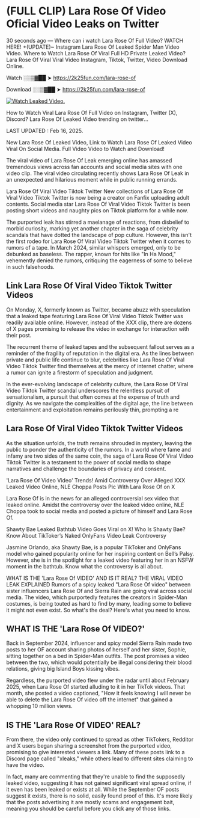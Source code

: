 # (FULL CLIP) Lara Rose Of Video Oficial Video Leaks on Twitter

30 seconds ago — Where can i watch Lara Rose Of Full Video? WATCH HERE! +(UPDATE)~ Instagram Lara Rose Of Leaked Spider Man Video Video. Where to Watch Lara Rose Of Viral Full HD Private Leaked Video? Lara Rose Of Viral Viral Video Instagram, Tiktok, Twitter, Video Download Online.

Watch ░░▒▓██ ➤ https://2k25fun.com/lara-rose-of

Download ░░▒▓██ ➤ https://2k25fun.com/lara-rose-of

[![Watch Leaked Video.](https://miro.medium.com/v2/resize:fit:828/format:webp/1*cilzJN44JGOrTw9NJCrNHA.gif "Watch Leaked Video")](https://2k25fun.com/lara-rose-of)

How to Watch Viral Lara Rose Of Full Video on Instagram, Twitter (X), Discord? Lara Rose Of Leaked Video trending on twitter...

LAST UPDATED : Feb 16, 2025.

New Lara Rose Of Leaked Video, Link to Watch Lara Rose Of Leaked Video Viral On Social Media. Full Video Video to Watch and Download!

The viral video of Lara Rose Of Leak emerging online has amassed tremendous views across fan accounts and social media sites with one video clip. The viral video circulating recently shows Lara Rose Of Leak in an unexpected and hilarious moment while in public running errands.

Lara Rose Of Viral Video Tiktok Twitter New collections of Lara Rose Of Viral Video Tiktok Twitter is now being a creator on Fanfix uploading adult contents. Social media star Lara Rose Of Viral Video Tiktok Twitter is been posting short videos and naughty pics on Tiktok platform for a while now.

The purported leak has stirred a maelanage of reactions, from disbelief to morbid curiosity, marking yet another chapter in the saga of celebrity scandals that have dotted the landscape of pop culture. However, this isn't the first rodeo for Lara Rose Of Viral Video Tiktok Twitter when it comes to rumors of a tape. In March 2024, similar whispers emerged, only to be debunked as baseless. The rapper, known for hits like "In Ha Mood," vehemently denied the rumors, critiquing the eagerness of some to believe in such falsehoods.

## Link Lara Rose Of Viral Video Tiktok Twitter Videos

On Monday, X, formerly known as Twitter, became abuzz with speculation that a leaked tape featuring Lara Rose Of Viral Video Tiktok Twitter was readily available online. However, instead of the XXX clip, there are dozens of X pages promising to release the video in exchange for interaction with their post.

The recurrent theme of leaked tapes and the subsequent fallout serves as a reminder of the fragility of reputation in the digital era. As the lines between private and public life continue to blur, celebrities like Lara Rose Of Viral Video Tiktok Twitter find themselves at the mercy of internet chatter, where a rumor can ignite a firestorm of speculation and judgment.

In the ever-evolving landscape of celebrity culture, the Lara Rose Of Viral Video Tiktok Twitter scandal underscores the relentless pursuit of sensationalism, a pursuit that often comes at the expense of truth and dignity. As we navigate the complexities of the digital age, the line between entertainment and exploitation remains perilously thin, prompting a re

##  Lara Rose Of Viral Video Tiktok Twitter Videos

As the situation unfolds, the truth remains shrouded in mystery, leaving the public to ponder the authenticity of the rumors. In a world where fame and infamy are two sides of the same coin, the saga of Lara Rose Of Viral Video Tiktok Twitter is a testament to the power of social media to shape narratives and challenge the boundaries of privacy and consent.

'Lara Rose Of Video Video' Trends! Amid Controversy Over Alleged XXX Leaked Video Online, NLE Choppa Posts Pic With Lara Rose Of on X

Lara Rose Of is in the news for an alleged controversial sex video that leaked online. Amidst the controversy over the leaked video online, NLE Choppa took to social media and posted a picture of himself and Lara Rose Of.

Shawty Bae Leaked Bathtub Video Goes Viral on X! Who Is Shawty Bae? Know About TikToker’s Naked OnlyFans Video Leak Controversy

Jasmine Orlando, aka Shawty Bae, is a popular TikToker and OnlyFans model who gained popularity online for her inspiring content on Bell’s Palsy. However, she is in the spotlight for a leaked video featuring her in an NSFW moment in the bathtub. Know what the controversy is all about.

WHAT IS THE 'Lara Rose Of VIDEO' AND IS IT REAL? THE VIRAL VIDEO LEAK EXPLAINED Rumors of a spicy leaked "Lara Rose Of video" between sister influencers Lara Rose Of and Sierra Rain are going viral across social media. The video, which purportedly features the creators in Spider-Man costumes, is being touted as hard to find by many, leading some to believe it might not even exist. So what's the deal? Here's what you need to know.

## WHAT IS THE 'Lara Rose Of VIDEO?'

Back in September 2024, influencer and spicy model Sierra Rain made two posts to her OF account sharing photos of herself and her sister, Sophie, sitting together on a bed in Spider-Man outfits. The post promises a video between the two, which would potentially be illegal considering their blood relations, giving big Island Boys kissing vibes.

Regardless, the purported video flew under the radar until about February 2025, when Lara Rose Of started alluding to it in her TikTok videos. That month, she posted a video captioned, "How it feels knowing I will never be able to delete the Lara Rose Of video off the internet" that gained a whopping 10 million views.

## IS THE 'Lara Rose Of VIDEO' REAL?

From there, the video only continued to spread as other TikTokers, Redditor and X users began sharing a screenshot from the purported video, promising to give interested viewers a link. Many of these posts link to a Discord page called "xleaks," while others lead to different sites claiming to have the video.

In fact, many are commenting that they're unable to find the supposedly leaked video, suggesting it has not gained significant viral spread online, if it even has been leaked or exists at all. While the September OF posts suggest it exists, there is no solid, easily found proof of this. It's more likely that the posts advertising it are mostly scams and engagement bait, meaning you should be careful before you click any of those links.